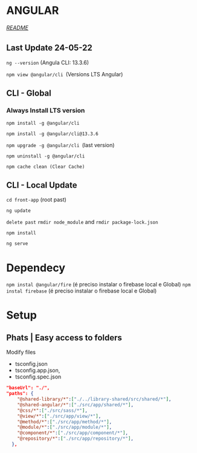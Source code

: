 # ANGULAR
###### [README](./../README.md)

## Last Update 24-05-22

`ng --version` (Angula CLI: 13.3.6)

`npm view @angular/cli `(Versions LTS Angular)

## CLI - Global
### Always Install LTS version

`npm install -g @angular/cli` 

`npm install -g @angular/cli@13.3.6`

`npm upgrade -g @angular/cli `(last version)

`npm uninstall -g @angular/cli `

`npm cache clean (Clear Cache)`

## CLI - Local Update

`cd front-app` (root past)

`ng update` 

`delete past` `rmdir node_module` and `rmdir package-lock.json`

`npm install`

`ng serve`

# Dependecy
`npm instal @angular/fire` (é preciso instalar o firebase local e Global)
`npm instal firebase` (é preciso instalar o firebase local e Global)

# Setup

## Phats | Easy access to folders
Modify files
 - tsconfig.json
 - tsconfig.app.json,
 - tsconfig.spec.json
```json
"baseUrl": "./",
"paths": {
    "@shared-library/*":["./../library-shared/src/shared/*"],
    "@shared-angular/*":["./src/app/shared/*"],
    "@css/*":["./src/sass/*"],
    "@view/*":["./src/app/view/*"],
    "@method/*":["./src/app/method/*"],
    "@module/*":["./src/app/module/*"],
    "@component/*":["./src/app/component/*"],
    "@repository/*":["./src/app/repository/*"],
  },
```

